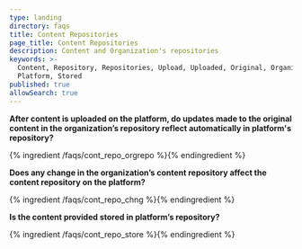 ```yaml
---
type: landing
directory: faqs
title: Content Repositories
page_title: Content Repositories
description: Content and Organization's repositories
keywords: >-
  Content, Repository, Repositories, Upload, Uploaded, Original, Organization,
  Platform, Stored 
published: true
allowSearch: true
---
```



**After content is uploaded on the platform, do updates made to the original content in the organization’s repository reflect automatically in platform's repository?**

{% ingredient /faqs/cont_repo_orgrepo %}{% endingredient %}

**Does any change in the organization’s content repository affect the content repository on the platform?**

{% ingredient /faqs/cont_repo_chng %}{% endingredient %}

**Is the content provided stored in platform’s repository?**

{% ingredient /faqs/cont_repo_store %}{% endingredient %}
